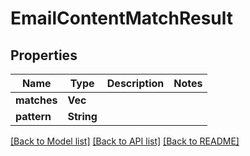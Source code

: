 # EmailContentMatchResult

## Properties

| Name        | Type            | Description | Notes |
| ----------- | --------------- | ----------- | ----- |
| **matches** | **Vec<String>** |             |
| **pattern** | **String**      |             |

[[Back to Model list]](../README#documentation-for-models) [[Back to API list]](../README#documentation-for-api-endpoints) [[Back to README]](../README)

